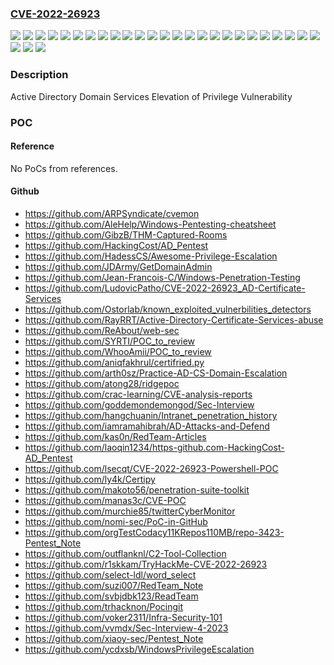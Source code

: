 ### [CVE-2022-26923](https://cve.mitre.org/cgi-bin/cvename.cgi?name=CVE-2022-26923)
![](https://img.shields.io/static/v1?label=Product&message=Windows%2010%20Version%201507&color=blue)
![](https://img.shields.io/static/v1?label=Product&message=Windows%2010%20Version%201607&color=blue)
![](https://img.shields.io/static/v1?label=Product&message=Windows%2010%20Version%201809&color=blue)
![](https://img.shields.io/static/v1?label=Product&message=Windows%2010%20Version%201909&color=blue)
![](https://img.shields.io/static/v1?label=Product&message=Windows%2010%20Version%2020H2&color=blue)
![](https://img.shields.io/static/v1?label=Product&message=Windows%2010%20Version%2021H1&color=blue)
![](https://img.shields.io/static/v1?label=Product&message=Windows%2010%20Version%2021H2&color=blue)
![](https://img.shields.io/static/v1?label=Product&message=Windows%2011%20version%2021H2&color=blue)
![](https://img.shields.io/static/v1?label=Product&message=Windows%208.1&color=blue)
![](https://img.shields.io/static/v1?label=Product&message=Windows%20Server%202012%20R2%20(Server%20Core%20installation)&color=blue)
![](https://img.shields.io/static/v1?label=Product&message=Windows%20Server%202012%20R2&color=blue)
![](https://img.shields.io/static/v1?label=Product&message=Windows%20Server%202016%20(Server%20Core%20installation)&color=blue)
![](https://img.shields.io/static/v1?label=Product&message=Windows%20Server%202016&color=blue)
![](https://img.shields.io/static/v1?label=Product&message=Windows%20Server%202019%20(Server%20Core%20installation)&color=blue)
![](https://img.shields.io/static/v1?label=Product&message=Windows%20Server%202019&color=blue)
![](https://img.shields.io/static/v1?label=Product&message=Windows%20Server%202022&color=blue)
![](https://img.shields.io/static/v1?label=Product&message=Windows%20Server%20version%2020H2&color=blue)
![](https://img.shields.io/static/v1?label=Version&message=10.0.0%3C%2010.0.10240.19297%20&color=brighgreen)
![](https://img.shields.io/static/v1?label=Version&message=10.0.0%3C%2010.0.14393.5850%20&color=brighgreen)
![](https://img.shields.io/static/v1?label=Version&message=10.0.0%3C%2010.0.17763.4252%20&color=brighgreen)
![](https://img.shields.io/static/v1?label=Version&message=10.0.0%3C%2010.0.18363.2274%20&color=brighgreen)
![](https://img.shields.io/static/v1?label=Version&message=10.0.0%3C%2010.0.19042.1706%20&color=brighgreen)
![](https://img.shields.io/static/v1?label=Version&message=10.0.0%3C%2010.0.19043.1706%20&color=brighgreen)
![](https://img.shields.io/static/v1?label=Version&message=10.0.0%3C%2010.0.20348.1668%20&color=brighgreen)
![](https://img.shields.io/static/v1?label=Version&message=10.0.0%3C%2010.0.22000.1817%20&color=brighgreen)
![](https://img.shields.io/static/v1?label=Version&message=6.3.0%3C%206.3.9600.20371%20&color=brighgreen)
![](https://img.shields.io/static/v1?label=Version&message=6.3.0%3C%206.3.9600.20919%20&color=brighgreen)
![](https://img.shields.io/static/v1?label=Vulnerability&message=Elevation%20of%20Privilege&color=brighgreen)

### Description

Active Directory Domain Services Elevation of Privilege Vulnerability

### POC

#### Reference
No PoCs from references.

#### Github
- https://github.com/ARPSyndicate/cvemon
- https://github.com/AleHelp/Windows-Pentesting-cheatsheet
- https://github.com/GibzB/THM-Captured-Rooms
- https://github.com/HackingCost/AD_Pentest
- https://github.com/HadessCS/Awesome-Privilege-Escalation
- https://github.com/JDArmy/GetDomainAdmin
- https://github.com/Jean-Francois-C/Windows-Penetration-Testing
- https://github.com/LudovicPatho/CVE-2022-26923_AD-Certificate-Services
- https://github.com/Ostorlab/known_exploited_vulnerbilities_detectors
- https://github.com/RayRRT/Active-Directory-Certificate-Services-abuse
- https://github.com/ReAbout/web-sec
- https://github.com/SYRTI/POC_to_review
- https://github.com/WhooAmii/POC_to_review
- https://github.com/aniqfakhrul/certifried.py
- https://github.com/arth0sz/Practice-AD-CS-Domain-Escalation
- https://github.com/atong28/ridgepoc
- https://github.com/crac-learning/CVE-analysis-reports
- https://github.com/goddemondemongod/Sec-Interview
- https://github.com/hangchuanin/Intranet_penetration_history
- https://github.com/iamramahibrah/AD-Attacks-and-Defend
- https://github.com/kas0n/RedTeam-Articles
- https://github.com/laoqin1234/https-github.com-HackingCost-AD_Pentest
- https://github.com/lsecqt/CVE-2022-26923-Powershell-POC
- https://github.com/ly4k/Certipy
- https://github.com/makoto56/penetration-suite-toolkit
- https://github.com/manas3c/CVE-POC
- https://github.com/murchie85/twitterCyberMonitor
- https://github.com/nomi-sec/PoC-in-GitHub
- https://github.com/orgTestCodacy11KRepos110MB/repo-3423-Pentest_Note
- https://github.com/outflanknl/C2-Tool-Collection
- https://github.com/r1skkam/TryHackMe-CVE-2022-26923
- https://github.com/select-ldl/word_select
- https://github.com/suzi007/RedTeam_Note
- https://github.com/svbjdbk123/ReadTeam
- https://github.com/trhacknon/Pocingit
- https://github.com/voker2311/Infra-Security-101
- https://github.com/vvmdx/Sec-Interview-4-2023
- https://github.com/xiaoy-sec/Pentest_Note
- https://github.com/ycdxsb/WindowsPrivilegeEscalation

